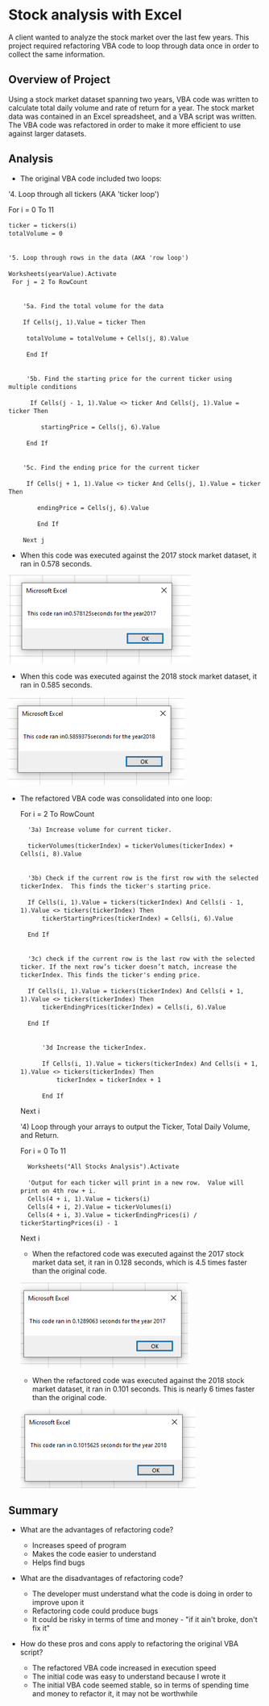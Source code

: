 # Stock analysis with Excel
A client wanted to analyze the stock market over the last few years.  This project required refactoring VBA code to loop through data once in order to collect the same information.    


## Overview of Project
Using a stock market dataset spanning two years, VBA code was written to calculate total daily volume and rate of return for a year.  The stock market data was contained in an Excel spreadsheet, and a VBA script was written.  The VBA code was refactored in order to make it more efficient to use against larger datasets.


## Analysis
- The original VBA code included two loops:
 
 '4. Loop through all tickers (AKA 'ticker loop')

For i = 0 To 11
        
    ticker = tickers(i)
    totalVolume = 0


    '5. Loop through rows in the data (AKA 'row loop')

    Worksheets(yearValue).Activate
     For j = 2 To RowCount


        '5a. Find the total volume for the data
    
        If Cells(j, 1).Value = ticker Then
        
         totalVolume = totalVolume + Cells(j, 8).Value
        
         End If
    
    
         '5b. Find the starting price for the current ticker using multiple conditions
    
          If Cells(j - 1, 1).Value <> ticker And Cells(j, 1).Value = ticker Then
    
             startingPrice = Cells(j, 6).Value
        
         End If
    
    
        '5c. Find the ending price for the current ticker
    
         If Cells(j + 1, 1).Value <> ticker And Cells(j, 1).Value = ticker Then
    
            endingPrice = Cells(j, 6).Value
        
            End If
        
        Next j

   * When this code was executed against the 2017 stock market dataset, it ran in 0.578 seconds.
   
   ![](Resources/Module_2_2017.png)
   
   
   * When this code was executed against the 2018 stock market dataset, it ran in 0.585 seconds.
   
   ![](Resources/Module_2_2018.png)
   
   
- The refactored VBA code was consolidated into one loop:

    For i = 2 To RowCount
    
    
        '3a) Increase volume for current ticker.
        
        tickerVolumes(tickerIndex) = tickerVolumes(tickerIndex) + Cells(i, 8).Value
        
        
        '3b) Check if the current row is the first row with the selected tickerIndex.  This finds the ticker's starting price.
        
        If Cells(i, 1).Value = tickers(tickerIndex) And Cells(i - 1, 1).Value <> tickers(tickerIndex) Then
            tickerStartingPrices(tickerIndex) = Cells(i, 6).Value
            
        End If
            
        
        '3c) check if the current row is the last row with the selected ticker. If the next row’s ticker doesn’t match, increase the tickerIndex. This finds the ticker's ending price.
        
        If Cells(i, 1).Value = tickers(tickerIndex) And Cells(i + 1, 1).Value <> tickers(tickerIndex) Then
            tickerEndingPrices(tickerIndex) = Cells(i, 6).Value
            
        End If
      
            
            '3d Increase the tickerIndex.
            
            If Cells(i, 1).Value = tickers(tickerIndex) And Cells(i + 1, 1).Value <> tickers(tickerIndex) Then
                tickerIndex = tickerIndex + 1
                
            End If
            
    Next i
    
    
    '4) Loop through your arrays to output the Ticker, Total Daily Volume, and Return.
    
    For i = 0 To 11
        
        Worksheets("All Stocks Analysis").Activate
        
        'Output for each ticker will print in a new row.  Value will print on 4th row + i.
        Cells(4 + i, 1).Value = tickers(i)
        Cells(4 + i, 2).Value = tickerVolumes(i)
        Cells(4 + i, 3).Value = tickerEndingPrices(i) / tickerStartingPrices(i) - 1
        
    Next i
	
	
   * When the refactored code was executed against the 2017 stock market data set, it ran in 0.128 seconds, which is 4.5 times faster than the original code.
   
   ![](Resources/VBA_Challenge_2017.png)
   
   
   * When the refactored code was executed against the 2018 stock market dataset, it ran in 0.101 seconds.  This is nearly 6 times faster than the original code.
   
   ![](Resources/VBA_Challenge_2018.png)


## Summary
- What are the advantages of refactoring code?
   * Increases speed of program
   * Makes the code easier to understand
   * Helps find bugs
   
   
- What are the disadvantages of refactoring code?
   * The developer must understand what the code is doing in order to improve upon it
   * Refactoring code could produce bugs
   * It could be risky in terms of time and money - "if it ain't broke, don't fix it"


- How do these pros and cons apply to refactoring the original VBA script?
   * The refactored VBA code increased in execution speed
   * The initial code was easy to understand because I wrote it
   * The initial VBA code seemed stable, so in terms of spending time and money to refactor it, it may not be worthwhile
   
   